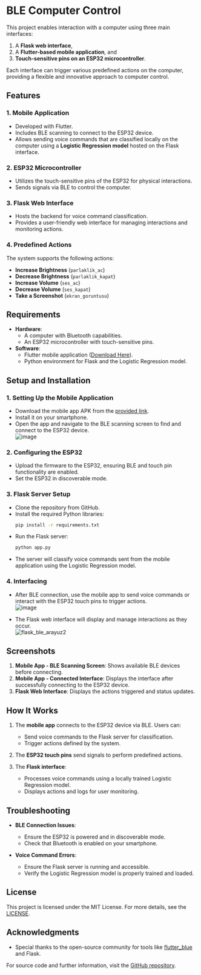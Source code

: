 # BLE Computer Control

This project enables interaction with a computer using three main interfaces: 

1. A **Flask web interface**, 
2. A **Flutter-based mobile application**, and 
3. **Touch-sensitive pins on an ESP32 microcontroller**. 

Each interface can trigger various predefined actions on the computer, providing a flexible and innovative approach to computer control.

## Features

### 1. **Mobile Application**
- Developed with Flutter.
- Includes BLE scanning to connect to the ESP32 device.
- Allows sending voice commands that are classified locally on the computer using a **Logistic Regression model** hosted on the Flask interface.

### 2. **ESP32 Microcontroller**
- Utilizes the touch-sensitive pins of the ESP32 for physical interactions.
- Sends signals via BLE to control the computer.

### 3. **Flask Web Interface**
- Hosts the backend for voice command classification.
- Provides a user-friendly web interface for managing interactions and monitoring actions.

### 4. **Predefined Actions**
The system supports the following actions:
- **Increase Brightness** (`parlaklik_ac`)
- **Decrease Brightness** (`parlaklik_kapat`)
- **Increase Volume** (`ses_ac`)
- **Decrease Volume** (`ses_kapat`)
- **Take a Screenshot** (`ekran_goruntusu`)

## Requirements

- **Hardware**:
  - A computer with Bluetooth capabilities.
  - An ESP32 microcontroller with touch-sensitive pins.
- **Software**:
  - Flutter mobile application ([Download Here](https://drive.google.com/file/d/1VfUPdJfNOAdrBGB1T-_16OfgXumDGQcu/view?usp=sharing)).
  - Python environment for Flask and the Logistic Regression model.

## Setup and Installation

### 1. **Setting Up the Mobile Application**
- Download the mobile app APK from the [provided link](https://drive.google.com/file/d/1VfUPdJfNOAdrBGB1T-_16OfgXumDGQcu/view?usp=sharing).
- Install it on your smartphone.
- Open the app and navigate to the BLE scanning screen to find and connect to the ESP32 device.  
![image](https://github.com/user-attachments/assets/f2692351-7b34-40c9-ab77-237aa4e6fccc)


### 2. **Configuring the ESP32**
- Upload the firmware to the ESP32, ensuring BLE and touch pin functionality are enabled.
- Set the ESP32 in discoverable mode.

### 3. **Flask Server Setup**
- Clone the repository from GitHub.
- Install the required Python libraries:
  ```bash
  pip install -r requirements.txt
  ```
- Run the Flask server:
  ```bash
  python app.py
  ```
- The server will classify voice commands sent from the mobile application using the Logistic Regression model.

### 4. **Interfacing**
- After BLE connection, use the mobile app to send voice commands or interact with the ESP32 touch pins to trigger actions.  
![image](https://github.com/user-attachments/assets/69a12ac4-4e5f-4199-8aa1-d44a4456d601)


- The Flask web interface will display and manage interactions as they occur.  
![flask_ble_arayuz2](https://github.com/user-attachments/assets/39a67ec7-9ce3-4982-bd2e-e6d432f37bd8)


## Screenshots

1. **Mobile App - BLE Scanning Screen**: Shows available BLE devices before connecting.  
2. **Mobile App - Connected Interface**: Displays the interface after successfully connecting to the ESP32 device.  
3. **Flask Web Interface**: Displays the actions triggered and status updates.

## How It Works

1. The **mobile app** connects to the ESP32 device via BLE. Users can:
   - Send voice commands to the Flask server for classification.
   - Trigger actions defined by the system.

2. The **ESP32 touch pins** send signals to perform predefined actions.

3. The **Flask interface**:
   - Processes voice commands using a locally trained Logistic Regression model.
   - Displays actions and logs for user monitoring.

## Troubleshooting

- **BLE Connection Issues**:
  - Ensure the ESP32 is powered and in discoverable mode.
  - Check that Bluetooth is enabled on your smartphone.

- **Voice Command Errors**:
  - Ensure the Flask server is running and accessible.
  - Verify the Logistic Regression model is properly trained and loaded.

## License

This project is licensed under the MIT License. For more details, see the [LICENSE](https://github.com/tamerkanak/BLE-Computer-Control/blob/main/LICENSE).

## Acknowledgments

- Special thanks to the open-source community for tools like [flutter_blue](https://pub.dev/packages/flutter_blue) and Flask. 

For source code and further information, visit the [GitHub repository](https://github.com/tamerkanak/BLE-Computer-Control/tree/main).
